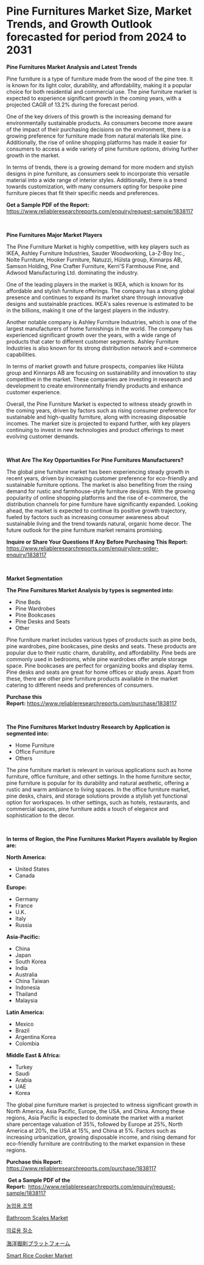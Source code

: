 <p><h1>Pine Furnitures Market Size, Market Trends, and Growth Outlook forecasted for period from 2024 to 2031</h1></p><p><strong>Pine Furnitures Market Analysis and Latest Trends</strong></p>
<p><p>Pine furniture is a type of furniture made from the wood of the pine tree. It is known for its light color, durability, and affordability, making it a popular choice for both residential and commercial use. The pine furniture market is expected to experience significant growth in the coming years, with a projected CAGR of 13.2% during the forecast period.</p><p>One of the key drivers of this growth is the increasing demand for environmentally sustainable products. As consumers become more aware of the impact of their purchasing decisions on the environment, there is a growing preference for furniture made from natural materials like pine. Additionally, the rise of online shopping platforms has made it easier for consumers to access a wide variety of pine furniture options, driving further growth in the market.</p><p>In terms of trends, there is a growing demand for more modern and stylish designs in pine furniture, as consumers seek to incorporate this versatile material into a wide range of interior styles. Additionally, there is a trend towards customization, with many consumers opting for bespoke pine furniture pieces that fit their specific needs and preferences.</p></p>
<p><strong>Get a Sample PDF of the Report:&nbsp;</strong> <a href="https://www.reliableresearchreports.com/enquiry/request-sample/1838117">https://www.reliableresearchreports.com/enquiry/request-sample/1838117</a></p>
<p>&nbsp;</p>
<p><strong>Pine Furnitures Major Market Players</strong></p>
<p><p>The Pine Furniture Market is highly competitive, with key players such as IKEA, Ashley Furniture Industries, Sauder Woodworking, La-Z-Boy Inc., Nolte Furniture, Hooker Furniture, Natuzzi, Hülsta group, Kinnarps AB, Samson Holding, Pine Crafter Furniture, Kerri'S Farmhouse Pine, and Adwood Manufacturing Ltd. dominating the industry.</p><p>One of the leading players in the market is IKEA, which is known for its affordable and stylish furniture offerings. The company has a strong global presence and continues to expand its market share through innovative designs and sustainable practices. IKEA's sales revenue is estimated to be in the billions, making it one of the largest players in the industry.</p><p>Another notable company is Ashley Furniture Industries, which is one of the largest manufacturers of home furnishings in the world. The company has experienced significant growth over the years, with a wide range of products that cater to different customer segments. Ashley Furniture Industries is also known for its strong distribution network and e-commerce capabilities.</p><p>In terms of market growth and future prospects, companies like Hülsta group and Kinnarps AB are focusing on sustainability and innovation to stay competitive in the market. These companies are investing in research and development to create environmentally friendly products and enhance customer experience.</p><p>Overall, the Pine Furniture Market is expected to witness steady growth in the coming years, driven by factors such as rising consumer preference for sustainable and high-quality furniture, along with increasing disposable incomes. The market size is projected to expand further, with key players continuing to invest in new technologies and product offerings to meet evolving customer demands.</p></p>
<p>&nbsp;</p>
<p><strong>What Are The Key Opportunities For Pine Furnitures Manufacturers?</strong></p>
<p><p>The global pine furniture market has been experiencing steady growth in recent years, driven by increasing customer preference for eco-friendly and sustainable furniture options. The market is also benefiting from the rising demand for rustic and farmhouse-style furniture designs. With the growing popularity of online shopping platforms and the rise of e-commerce, the distribution channels for pine furniture have significantly expanded. Looking ahead, the market is expected to continue its positive growth trajectory, fueled by factors such as increasing consumer awareness about sustainable living and the trend towards natural, organic home decor. The future outlook for the pine furniture market remains promising.</p></p>
<p><strong>Inquire or Share Your Questions If Any Before Purchasing This Report:</strong> <a href="https://www.reliableresearchreports.com/enquiry/pre-order-enquiry/1838117">https://www.reliableresearchreports.com/enquiry/pre-order-enquiry/1838117</a></p>
<p>&nbsp;</p>
<p><strong>Market Segmentation</strong></p>
<p><strong>The Pine Furnitures Market Analysis by types is segmented into:</strong></p>
<p><ul><li>Pine Beds</li><li>Pine Wardrobes</li><li>Pine Bookcases</li><li>Pine Desks and Seats</li><li>Other</li></ul></p>
<p><p>Pine furniture market includes various types of products such as pine beds, pine wardrobes, pine bookcases, pine desks and seats. These products are popular due to their rustic charm, durability, and affordability. Pine beds are commonly used in bedrooms, while pine wardrobes offer ample storage space. Pine bookcases are perfect for organizing books and display items. Pine desks and seats are great for home offices or study areas. Apart from these, there are other pine furniture products available in the market catering to different needs and preferences of consumers.</p></p>
<p><strong>Purchase this Report:&nbsp;</strong><a href="https://www.reliableresearchreports.com/purchase/1838117">https://www.reliableresearchreports.com/purchase/1838117</a></p>
<p>&nbsp;</p>
<p><strong>The Pine Furnitures Market Industry Research by Application is segmented into:</strong></p>
<p><ul><li>Home Furniture</li><li>Office Furniture</li><li>Others</li></ul></p>
<p><p>The pine furniture market is relevant in various applications such as home furniture, office furniture, and other settings. In the home furniture sector, pine furniture is popular for its durability and natural aesthetic, offering a rustic and warm ambiance to living spaces. In the office furniture market, pine desks, chairs, and storage solutions provide a stylish yet functional option for workspaces. In other settings, such as hotels, restaurants, and commercial spaces, pine furniture adds a touch of elegance and sophistication to the decor.</p></p>
<p>&nbsp;</p>
<p><strong>In terms of Region, the Pine Furnitures Market Players available by Region are:</strong></p>
<p>
    <p> <strong> North America: </strong>
        <ul>
            <li>United States</li>
            <li>Canada</li>
        </ul>
        </p> 
    <p> <strong> Europe: </strong>
        <ul>
            <li>Germany</li>
            <li>France</li>
            <li>U.K.</li>
            <li>Italy</li>
            <li>Russia</li>
        </ul>
        </p> 
    <p> <strong> Asia-Pacific: </strong>
        <ul>
            <li>China</li>
            <li>Japan</li>
            <li>South Korea</li>
            <li>India</li>
            <li>Australia</li>
            <li>China Taiwan</li>
            <li>Indonesia</li>
            <li>Thailand</li>
            <li>Malaysia</li>
        </ul>
        </p> 
    <p> <strong> Latin America: </strong>
        <ul>
            <li>Mexico</li>
            <li>Brazil</li>
            <li>Argentina Korea</li>
            <li>Colombia</li>
        </ul>
        </p> 
    <p> <strong> Middle East & Africa: </strong>
        <ul>
            <li>Turkey</li>
            <li>Saudi</li>
            <li>Arabia</li>
            <li>UAE</li>
            <li>Korea</li>
        </ul>
    </p>
    </p>
<p><p>The global pine furniture market is projected to witness significant growth in North America, Asia Pacific, Europe, the USA, and China. Among these regions, Asia Pacific is expected to dominate the market with a market share percentage valuation of 35%, followed by Europe at 25%, North America at 20%, the USA at 15%, and China at 5%. Factors such as increasing urbanization, growing disposable income, and rising demand for eco-friendly furniture are contributing to the market expansion in these regions.</p></p>
<p><strong>Purchase this Report: </strong><a href="https://www.reliableresearchreports.com/purchase/1838117">https://www.reliableresearchreports.com/purchase/1838117</a></p>
<p>&nbsp;<strong>Get a Sample PDF of the Report:&nbsp;&nbsp;</strong><a href="https://www.reliableresearchreports.com/enquiry/request-sample/1838117">https://www.reliableresearchreports.com/enquiry/request-sample/1838117</a></p>
<p><strong></strong></p>
<p><p><a href="https://medium.com/@cierrahayes645/%EB%86%8D%EC%97%85-%EC%A1%B0%EB%AA%85-%EC%8B%9C%EC%9E%A5-%EC%A0%90%EC%9C%A0%EC%9C%A8-%EB%B3%80%ED%99%94-%EB%B0%8F-%EC%8B%9C%EC%9E%A5-%EC%84%B1%EC%9E%A5-%ED%8A%B8%EB%A0%8C%EB%93%9C-2024-2031-9efe495f84fd">농업용 조명</a></p><p><a href="https://github.com/julyju69/Market-Research-Report-List-2/blob/main/bathroom-scales-market.md">Bathroom Scales Market</a></p><p><a href="https://medium.com/@genius6587678/%EC%9D%98%EB%A3%8C-%EC%A7%88%EC%86%8C-%EC%8B%9C%EC%9E%A5%EC%9D%80-%EC%8B%9C%EC%9E%A5-%EC%A0%90%EC%9C%A0%EC%9C%A8-%EC%8B%9C%EC%9E%A5-%EB%8F%99%ED%96%A5-%EB%B0%8F-%EC%8B%9C%EC%9E%A5-%EC%84%B1%EC%9E%A5%EC%97%90-%EB%8C%80%ED%95%9C-%EC%A0%95%EB%B3%B4%EB%A5%BC-%EC%A0%9C%EA%B3%B5%ED%95%A9%EB%8B%88%EB%8B%A4-e8c46cf9bfc0">의료용 질소</a></p><p><a href="https://medium.com/@hugofirst21/%E3%82%AA%E3%83%95%E3%82%B7%E3%83%A7%E3%82%A2%E6%8E%98%E5%89%8A%E3%83%97%E3%83%A9%E3%83%83%E3%83%88%E3%83%95%E3%82%A9%E3%83%BC%E3%83%A0%E5%B8%82%E5%A0%B4-2031%E5%B9%B4%E3%81%BE%E3%81%A7%E3%81%AE%E6%88%90%E5%8A%9F%E3%81%99%E3%82%8B%E3%83%93%E3%82%B8%E3%83%8D%E3%82%B9%E6%88%A6%E7%95%A5%E3%81%AE%E9%8D%B5-467ac2f06008">海洋掘削プラットフォーム</a></p><p><a href="https://github.com/nathandecarvalho/Market-Research-Report-List-2/blob/main/smart-rice-cooker-market.md">Smart Rice Cooker Market</a></p></p>